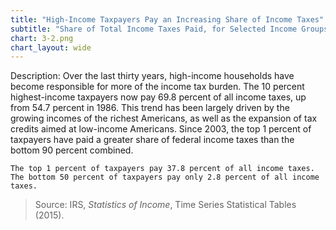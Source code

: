 ```yaml
---
title: "High-Income Taxpayers Pay an Increasing Share of Income Taxes"
subtitle: "Share of Total Income Taxes Paid, for Selected Income Groups (1986–2012)"
chart: 3-2.png
chart_layout: wide
---
```

Description: Over the last thirty years, high-income households have become responsible for more of the income tax burden. The 10 percent highest-income taxpayers now pay 69.8 percent of all income taxes, up from 54.7 percent in 1986. This trend has been largely driven by the growing incomes of the richest Americans, as well as the expansion of tax credits aimed at low-income Americans. Since 2003, the top 1 percent of taxpayers have paid a greater share of federal income taxes than the bottom 90 percent combined.						

```
The top 1 percent of taxpayers pay 37.8 percent of all income taxes. The bottom 50 percent of taxpayers pay only 2.8 percent of all income taxes.
```

> Source: IRS, *Statistics of Income*, Time Series Statistical Tables (2015).
